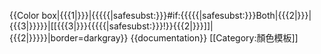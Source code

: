{{Color box|{{{1|}}}|{{{{{|safesubst:}}}#if:{{{{{|safesubst:}}}Both|{{{2|}}}|{{{3|}}}}}|[[{{{3|}}}{{{{{|safesubst:}}}!}}{{{2|}}}]]|{{{2|}}}}}|border=darkgray}}<noinclude>
{{documentation}}
[[Category:顏色模板]]
</noinclude>